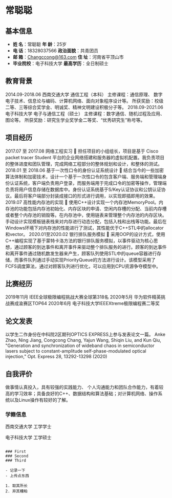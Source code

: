 常聪聪
===

## 基本信息
- **姓    名**：常聪聪    **年    龄**：25岁
- **电    话**：18328037566    **政治面貌**：共青团员
- **邮    箱**：Changccong@163.com   **住    址**：河南省平顶山市
- **毕业院校**：电子科技大学   **最高学历**：全日制硕士

## 教育背景
2014.09-2018.06                     西南交通大学                     通信工程（本科）
主修课程：通信原理、 数字电子技术、信息论与编码、计算机网络、面向对象程序设计等。
所获奖励：校级二等、三等综合奖学金、明诚奖、精神文明建设积极分子等。
2018.09-2021.06                     电子科技大学                     电子与通信工程（硕士）
主修课程：数字通信、随机过程及应用、图论等。
所获奖励：研究生学业奖学金二等奖、“优秀研究生”称号等。

## 项目经历
2017.07 至 2017.08 网络工程实习
	担任项目的小组组长，项目是基于 Cisco packet tracer Student 平台的企业网络搭建和服务器的虚拟机配置。我负责项目的整体进度和团队管理，完成网络工程部分的整体规划和设计，和整体的测试。
2018.01 至 2018.06 基于一次性口令的身份认证系统设计
	结合当今的一些加密算法体制和加密技术，设计一个基于一次性口令的包含客户端、服务端和管理端身份认证系统，客户端负责用户登录，而服务端用于完成口令的加密等操作，管理端负责将用户信息存储在数据库中。身份认证系统基于S/Key认证协议和公钥认证协议。最后将客户端部分封装成接口的形式进行调用，以实现即插即用的效果。
2019.07	 高性能内存池的实现
	使用C++设计实现一个内存池MemoryPool。内存池的功能包括内存池初始化、内存区块的申请、空闲内存槽的分配、当前内存槽或者整个内存池的销毁等。在内存池中，使用链表来管理整个内存池的内存区块。手动设计实现模板链表栈来对内存进行动态分配，包括入栈和出栈等功能。最后在Windows环境下对内存池的性能进行了测试，其性能优于C++STL中的allocator和vector。
2020.01至2020.02 银行排队服务模拟
	采用OOP的设计方式，使用C++编程实现了基于蒙特卡洛方法的银行排队服务模拟，以事件驱动为核心思想，通过顾客的到达事件和离开事件来驱动整个排队服务的进行。顾客的到达事件和离开事件通过随机数发生器来产生，顾客队列使用STL中的queue容器进行存储，而事件队列通过手动实现PriorityQueue的方法进行设计。该模型采用了FCFS调度算法，通过对顾客队列进行优化，可以应用到CPU资源争夺模型中。

## 比赛经历
2019年11月		IEEE全球极限编程挑战大赛全球第318名
2020年5月			华为软件精英挑战赛成渝赛区TOP64
2020年6月			电子科技大学IEEEXtreme极限编程赛二等奖

## 论文发表
以学生二作身份在中科院2区期刊OPTICS EXPRESS上参与发表论文一篇。
Anke Zhao, Ning Jiang, Congcong Chang, Yajun Wang, Shiqin Liu, and Kun Qiu, "Generation and synchronization of wideband chaos in semiconductor lasers subject to constant-amplitude self-phase-modulated optical injection," Opt. Express 28, 13292-13298 (2020)

## 自我评价
做事情认真投入，具有较强的实践能力、 个人沟通能力和团队合作能力，有着较高的学习效率；具备良好的C++、数据结构和算法基础；对计算机网络、操作系统以及Linux操作有较好的了解。
### 学籍信息

西南交通大学 工学学士

电子科技大学 工学硕士

```其他信息

### First
### Second
### Third

- 记录一下
- 上传点东西

1. 取其所长
2. 弃其糟粕
